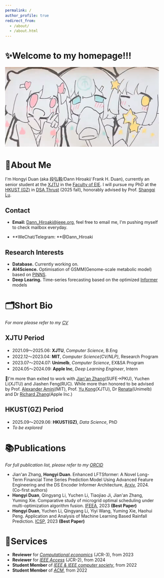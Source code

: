 ```yaml
---
permalink: /
author_profile: true
redirect_from: 
  - /about/
  - /about.html
---
```

<style>
  .md-typeset h1,
  .md-content__button {
    display: none;
  }
</style>
# ✨Welcome to my homepage!!!

<img src="https://raw.githubusercontent.com/DANNHIROAKI/New-Picture-Bed/main/img/4ea0326ef75c39ddd83a0f807c1d944.png" alt="4ea0326ef75c39ddd83a0f807c1d944" width=550 /> 



# 👤About Me

I'm Hongyi Duan  (aka 段弘毅/Dann Hiroaki/ Frank H. Duan), currently an senior student at the [XJTU](http://en.xjtu.edu.cn/) in the [Faculty of EIE](https://eie.xjtu.edu.cn/en/index.htm). I will pursue my PhD at the [HKUST (GZ)](https://www.hkust-gz.edu.cn/zh/) in [DSA Thrust](https://dsa.hkust-gz.edu.cn/) (2025 fall), honorably advised by Prof. [Shangqi Lu](https://shangqilu.github.io/).  

## Contact

- **Email:** [Dann_Hiroaki@ieee.org](mailto:Dann_Hiroaki@ieee.org), feel free to email me, I'm pushing myself to check mailbox everyday. 

- **WeChat/Telegram: **@Dann_Hiroaki

## **Research Interests**  

- **Database.** Currently working on.
- **AI4Science.** Optimisation of GSMM(Genome-scale metabolic model) based on [PINNS](https://arxiv.org/abs/1711.10561). 
- **Deep Learing.** Time-series forecasting based on the optimized [Informer](https://arxiv.org/abs/2012.07436) models



# 🗂️Short Bio 

*For more please refer to my [CV](https://raw.githubusercontent.com/DANNHIROAKI/New-Picture-Bed/main/img/CV_2_Pages_EN.pdf)* 

## **XJTU Period** 

- 2021.09～2025.06: **XJTU**, *Computer Science*, B.Eng
- 2022.12～2023.04: **MIT**, *Computer Science(CV/NLP)*, Research Program
- 2023.07～2024.07: **Unimelb**, *Computer Science*, EX&SA Program
- 2024.05～2024.09: **Apple Inc**, *Deep Learning Engineer*, Intern

🥰I'm more than exited to work with [Jian'an Zhang](https://scholar.google.com/citations?user=_GX9j1YAAAAJ&hl=zh-CN)(SUFE→PKU), Yuchen Li(XJTU) and Jiashen Feng(RUC). While more than honored to be advised by Prof. [Alexander Amini](https://www.mit.edu/~amini/)(MIT), Prof. [Yu Kong](https://gr.xjtu.edu.cn/en/web/yukong)(XJTU), Dr [Renata](https://findanexpert.unimelb.edu.au/profile/794609-renata-borovica-gajic)(Unimelb) and Dr [Richard Zhang](https://github.com/jiyzhang)(Apple Inc.)

## HKUST(GZ) Period

- 2025.09～2029.06: **HKUST(GZ)**, *Data Science*, PhD
- *To be explored*



# 📚Publications

*For full publication list, please refer to my [ORCID](https://orcid.org/0000-0002-2082-5363)*  

- Jian'an Zhang, **Hongyi Duan**. Enhanced LFTSformer: A Novel Long-Term Financial Time Series Prediction Model Using Advanced Feature Engineering and the DS Encoder Informer Architecture, [Arxiv](https://arxiv.org/abs/2310.01884), 2024. (Co-first authors)
- **Hongyi Duan**, Qingyang Li, Yuchen Li, Tiaojiao Ji, Jian'an Zhang, Yuming Xie. Comparative study of microgrid optimal scheduling under multi-optimization algorithm fusion. [IFEEA](https://ieeexplore.ieee.org/abstract/document/10429466), 2023 **(Best Paper)**
- **Hongyi Duan**, Yuchen Li, Qingyang Li, Yiyi Wang, Yuming Xie, Haohui Peng. Application and Analysis of Machine Learning Based Rainfall Prediction. [ICSP](https://ieeexplore.ieee.org/document/10248891), 2023 **(Best Paper)** 



# 🌵Services

- **Reviewer** for *[Computational economics](https://link.springer.com/journal/10614)* (JCR-3), from 2023
- **Reviewer** for *[IEEE Access](https://ieeeaccess.ieee.org/)* (JCR-2), from 2024
- **Student Member** of *[IEEE & IEEE computer society](ieee.org)*, from 2022
- **Student Member** of *[ACM](acm.org)*, from 2022
